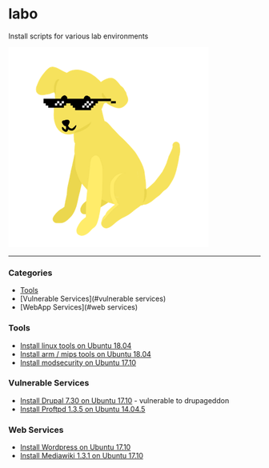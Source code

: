 # labo
Install scripts for various lab environments

<img src="./labo.png" style="max-width=50%; max-height=50%;" />

---

### Categories

* [Tools](#tools)
* [Vulnerable Services](#vulnerable services)
* [WebApp Services](#web services)

### Tools

- [Install linux tools on Ubuntu 18.04](install_scripts/linux_post_install.sh)
- [Install arm / mips tools on Ubuntu 18.04](install_scripts/install_embedded_ctf_tools.sh)
- [Install modsecurity on Ubuntu 17.10](install_scripts/libapache2-modsec2/install_modsec2.sh)

### Vulnerable Services

- [Install Drupal 7.30 on Ubuntu 17.10](install_scripts/drupageddon/install_drupal730.sh) - vulnerable to drupageddon
- [Install Proftpd 1.3.5 on Ubuntu 14.04.5](install_scripts/proftpd135-modcopy/install_proftpd135.sh)

### Web Services

- [Install Wordpress on Ubuntu 17.10](install_scripts/wordpress/install_wordpress.sh)
- [Install Mediawiki 1.3.1 on Ubuntu 17.10](install_scripts/mediawiki/install_mediawiki131.sh)
